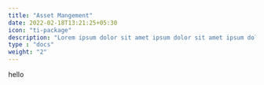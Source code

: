 ```yaml
---
title: "Asset Mangement"
date: 2022-02-18T13:21:25+05:30
icon: "ti-package"
description: "Lorem ipsum dolor sit amet ipsum dolor sit amet ipsum dolor sit amet"
type : "docs"
weight: "2"
---
```

hello
